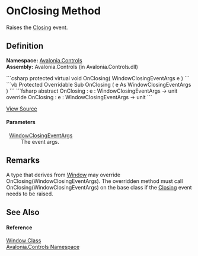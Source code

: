 # OnClosing Method


Raises the <a href="E_Avalonia_Controls_Window_Closing">Closing</a> event.



## Definition
**Namespace:** <a href="N_Avalonia_Controls">Avalonia.Controls</a>  
**Assembly:** Avalonia.Controls (in Avalonia.Controls.dll)

<Tabs groupId="api-code-preview">
<TabItem value="csharp" label="C#">
```csharp
protected virtual void OnClosing(
	WindowClosingEventArgs e
)
```
</TabItem>
<TabItem value="vb" label="VB">
```vb
Protected Overridable Sub OnClosing ( 
	e As WindowClosingEventArgs
)
```
</TabItem>
<TabItem value="fsharp" label="F#">
```fsharp
abstract OnClosing : 
        e : WindowClosingEventArgs -> unit 
override OnClosing : 
        e : WindowClosingEventArgs -> unit 
```
</TabItem>
</Tabs>



<a href="https://github.com/AvaloniaUI/Avalonia/tree/master/src/Avalonia.Controls/Window.cs#L1104" title="View the source code">View Source</a>



#### Parameters
<dl><dt>  <a href="T_Avalonia_Controls_WindowClosingEventArgs">WindowClosingEventArgs</a></dt><dd>The event args.</dd></dl>

## Remarks
A type that derives from <a href="T_Avalonia_Controls_Window">Window</a> may override OnClosing(WindowClosingEventArgs). The overridden method must call OnClosing(WindowClosingEventArgs) on the base class if the <a href="E_Avalonia_Controls_Window_Closing">Closing</a> event needs to be raised.

## See Also


#### Reference
<a href="T_Avalonia_Controls_Window">Window Class</a>  
<a href="N_Avalonia_Controls">Avalonia.Controls Namespace</a>  

